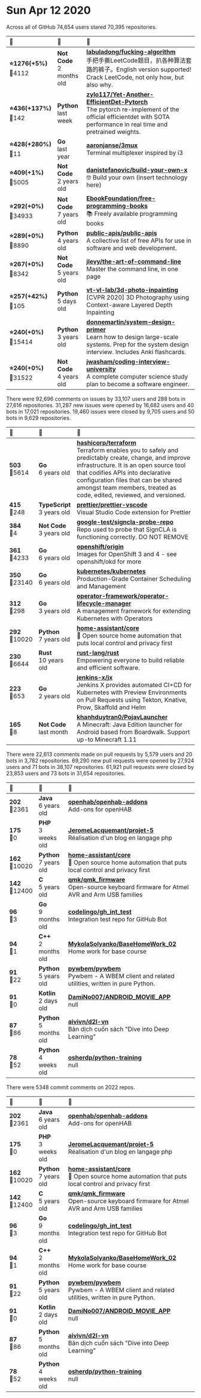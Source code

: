 # Sun Apr 12 2020

Across all of GitHub 74,654 users stared 
70,395 repositories. 

| :page_with_curl: | :calendar: | :page_with_curl: |
| :--- | :--- | :--- |
| **:star:1276(+5%)**<br>:twisted_rightwards_arrows:4112 | **Not Code**<br>2 months old | **[labuladong/fucking-algorithm](https://github.com/labuladong/fucking-algorithm)**<br>手把手撕LeetCode题目，扒各种算法套路的裤子。English version supported! Crack LeetCode, not only how, but also why.  |
| **:star:436(+137%)**<br>:twisted_rightwards_arrows:142 | **Python**<br>last week | **[zylo117/Yet-Another-EfficientDet-Pytorch](https://github.com/zylo117/Yet-Another-EfficientDet-Pytorch)**<br>The pytorch re-implement of the official efficientdet with SOTA performance in real time and pretrained weights. |
| **:star:428(+280%)**<br>:twisted_rightwards_arrows:11 | **Go**<br>last year | **[aaronjanse/3mux](https://github.com/aaronjanse/3mux)**<br>Terminal multiplexer inspired by i3 |
| **:star:409(+1%)**<br>:twisted_rightwards_arrows:5005 | **Not Code**<br>2 years old | **[danistefanovic/build-your-own-x](https://github.com/danistefanovic/build-your-own-x)**<br>🤓 Build your own (insert technology here) |
| **:star:292(+0%)**<br>:twisted_rightwards_arrows:34933 | **Not Code**<br>7 years old | **[EbookFoundation/free-programming-books](https://github.com/EbookFoundation/free-programming-books)**<br>:books: Freely available programming books |
| **:star:289(+0%)**<br>:twisted_rightwards_arrows:8890 | **Python**<br>4 years old | **[public-apis/public-apis](https://github.com/public-apis/public-apis)**<br>A collective list of free APIs for use in software and web development. |
| **:star:267(+0%)**<br>:twisted_rightwards_arrows:8342 | **Not Code**<br>5 years old | **[jlevy/the-art-of-command-line](https://github.com/jlevy/the-art-of-command-line)**<br>Master the command line, in one page |
| **:star:257(+42%)**<br>:twisted_rightwards_arrows:105 | **Python**<br>5 days old | **[vt-vl-lab/3d-photo-inpainting](https://github.com/vt-vl-lab/3d-photo-inpainting)**<br>[CVPR 2020] 3D Photography using Context-aware Layered Depth Inpainting |
| **:star:240(+0%)**<br>:twisted_rightwards_arrows:15414 | **Python**<br>3 years old | **[donnemartin/system-design-primer](https://github.com/donnemartin/system-design-primer)**<br>Learn how to design large-scale systems. Prep for the system design interview.  Includes Anki flashcards. |
| **:star:240(+0%)**<br>:twisted_rightwards_arrows:31522 | **Not Code**<br>4 years old | **[jwasham/coding-interview-university](https://github.com/jwasham/coding-interview-university)**<br>A complete computer science study plan to become a software engineer. |

There were 92,696 comments on issues by 33,107 users and 288 bots in 27,616 repositories.
31,287 new issues were opened by 16,682 users and 40 bots in 17,021 repositories.
19,460 issues were closed by 9,705 users and 50 bots in 9,629 repositories.

| :speech_balloon: | :calendar: | :page_with_curl: |
| :--- | :--- | :--- |
| **503**<br>:twisted_rightwards_arrows:5614 | **Go**<br>6 years old | **[hashicorp/terraform](https://github.com/hashicorp/terraform)**<br>Terraform enables you to safely and predictably create, change, and improve infrastructure. It is an open source tool that codifies APIs into declarative configuration files that can be shared amongst team members, treated as code, edited, reviewed, and versioned. |
| **415**<br>:twisted_rightwards_arrows:248 | **TypeScript**<br>3 years old | **[prettier/prettier-vscode](https://github.com/prettier/prettier-vscode)**<br>Visual Studio Code extension for Prettier |
| **384**<br>:twisted_rightwards_arrows:4 | **Not Code**<br>3 years old | **[google-test/signcla-probe-repo](https://github.com/google-test/signcla-probe-repo)**<br>Repo used to probe that SignCLA is functioning correctly.  DO NOT REMOVE |
| **361**<br>:twisted_rightwards_arrows:4233 | **Go**<br>6 years old | **[openshift/origin](https://github.com/openshift/origin)**<br>Images for OpenShift 3 and 4 - see openshift/okd for more |
| **350**<br>:twisted_rightwards_arrows:23140 | **Go**<br>6 years old | **[kubernetes/kubernetes](https://github.com/kubernetes/kubernetes)**<br>Production-Grade Container Scheduling and Management |
| **312**<br>:twisted_rightwards_arrows:298 | **Go**<br>3 years old | **[operator-framework/operator-lifecycle-manager](https://github.com/operator-framework/operator-lifecycle-manager)**<br>A management framework for extending Kubernetes with Operators |
| **292**<br>:twisted_rightwards_arrows:10020 | **Python**<br>7 years old | **[home-assistant/core](https://github.com/home-assistant/core)**<br>:house_with_garden: Open source home automation that puts local control and privacy first |
| **230**<br>:twisted_rightwards_arrows:6644 | **Rust**<br>10 years old | **[rust-lang/rust](https://github.com/rust-lang/rust)**<br>Empowering everyone to build reliable and efficient software. |
| **223**<br>:twisted_rightwards_arrows:653 | **Go**<br>2 years old | **[jenkins-x/jx](https://github.com/jenkins-x/jx)**<br>Jenkins X provides automated CI+CD for Kubernetes with Preview Environments on Pull Requests using Tekton, Knative, Prow, Skaffold and Helm |
| **165**<br>:twisted_rightwards_arrows:8 | **Not Code**<br>last month | **[khanhduytran0/PojavLauncher](https://github.com/khanhduytran0/PojavLauncher)**<br>A Minecraft: Java Edition launcher for Android based from Boardwalk. Support up-to Minecraft 1.11 |

There were 22,613 comments made on pull requests by 5,579 users and 20 bots in 3,782 repositories.
69,290 new pull requests were opened by 27,924 users and 71 bots in 38,107 repositories.
61,921 pull requests were closed by 23,853 users and 73 bots in 31,654 repositories.

| :speech_balloon: | :calendar: | :page_with_curl: |
| :--- | :--- | :--- |
| **202**<br>:twisted_rightwards_arrows:2361 | **Java**<br>6 years old | **[openhab/openhab-addons](https://github.com/openhab/openhab-addons)**<br>Add-ons for openHAB |
| **175**<br>:twisted_rightwards_arrows:0 | **PHP**<br>3 weeks old | **[JeromeLacquemant/projet-5](https://github.com/JeromeLacquemant/projet-5)**<br>Réalisation d'un blog en langage php |
| **162**<br>:twisted_rightwards_arrows:10020 | **Python**<br>7 years old | **[home-assistant/core](https://github.com/home-assistant/core)**<br>:house_with_garden: Open source home automation that puts local control and privacy first |
| **142**<br>:twisted_rightwards_arrows:12400 | **C**<br>5 years old | **[qmk/qmk_firmware](https://github.com/qmk/qmk_firmware)**<br>Open-source keyboard firmware for Atmel AVR and Arm USB families |
| **96**<br>:twisted_rightwards_arrows:3 | **Go**<br>9 months old | **[codelingo/gh_int_test](https://github.com/codelingo/gh_int_test)**<br>Integration test repo for GitHub Bot |
| **94**<br>:twisted_rightwards_arrows:1 | **C++**<br>2 months old | **[MykolaSolyanko/BaseHomeWork_02](https://github.com/MykolaSolyanko/BaseHomeWork_02)**<br>Home work for base course |
| **91**<br>:twisted_rightwards_arrows:22 | **Python**<br>5 years old | **[pywbem/pywbem](https://github.com/pywbem/pywbem)**<br>Pywbem - A WBEM client and related utilities, written in pure Python. |
| **91**<br>:twisted_rightwards_arrows:0 | **Kotlin**<br>2 days old | **[DamiNo007/ANDROID_MOVIE_APP](https://github.com/DamiNo007/ANDROID_MOVIE_APP)**<br>null |
| **87**<br>:twisted_rightwards_arrows:86 | **Python**<br>5 months old | **[aivivn/d2l-vn](https://github.com/aivivn/d2l-vn)**<br>Bản dịch cuốn sách "Dive into Deep Learning" |
| **78**<br>:twisted_rightwards_arrows:52 | **Python**<br>4 weeks old | **[osherdp/python-training](https://github.com/osherdp/python-training)**<br>null |

There were 5348 commit comments on 2022 repos.

| :speech_balloon: | :calendar: | :page_with_curl: |
| :--- | :--- | :--- |
| **202**<br>:twisted_rightwards_arrows:2361 | **Java**<br>6 years old | **[openhab/openhab-addons](https://github.com/openhab/openhab-addons)**<br>Add-ons for openHAB |
| **175**<br>:twisted_rightwards_arrows:0 | **PHP**<br>3 weeks old | **[JeromeLacquemant/projet-5](https://github.com/JeromeLacquemant/projet-5)**<br>Réalisation d'un blog en langage php |
| **162**<br>:twisted_rightwards_arrows:10020 | **Python**<br>7 years old | **[home-assistant/core](https://github.com/home-assistant/core)**<br>:house_with_garden: Open source home automation that puts local control and privacy first |
| **142**<br>:twisted_rightwards_arrows:12400 | **C**<br>5 years old | **[qmk/qmk_firmware](https://github.com/qmk/qmk_firmware)**<br>Open-source keyboard firmware for Atmel AVR and Arm USB families |
| **96**<br>:twisted_rightwards_arrows:3 | **Go**<br>9 months old | **[codelingo/gh_int_test](https://github.com/codelingo/gh_int_test)**<br>Integration test repo for GitHub Bot |
| **94**<br>:twisted_rightwards_arrows:1 | **C++**<br>2 months old | **[MykolaSolyanko/BaseHomeWork_02](https://github.com/MykolaSolyanko/BaseHomeWork_02)**<br>Home work for base course |
| **91**<br>:twisted_rightwards_arrows:22 | **Python**<br>5 years old | **[pywbem/pywbem](https://github.com/pywbem/pywbem)**<br>Pywbem - A WBEM client and related utilities, written in pure Python. |
| **91**<br>:twisted_rightwards_arrows:0 | **Kotlin**<br>2 days old | **[DamiNo007/ANDROID_MOVIE_APP](https://github.com/DamiNo007/ANDROID_MOVIE_APP)**<br>null |
| **87**<br>:twisted_rightwards_arrows:86 | **Python**<br>5 months old | **[aivivn/d2l-vn](https://github.com/aivivn/d2l-vn)**<br>Bản dịch cuốn sách "Dive into Deep Learning" |
| **78**<br>:twisted_rightwards_arrows:52 | **Python**<br>4 weeks old | **[osherdp/python-training](https://github.com/osherdp/python-training)**<br>null |

